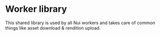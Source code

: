 # Worker library

This shared library is used by all Nui workers and takes care of common things like asset download & rendition upload.
